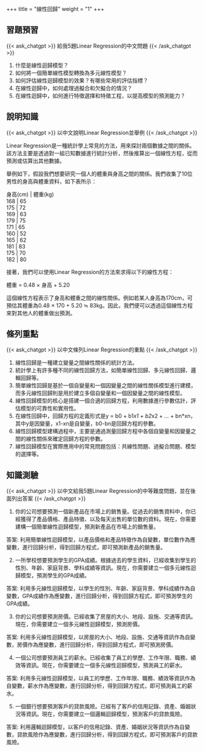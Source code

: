 +++
title = "線性回歸"
weight = "1"
+++
## 習題預習
{{< ask_chatgpt >}}
給我5題Linear Regression的中文問題
{{< /ask_chatgpt >}}

1. 什麼是線性迴歸模型？
2. 如何將一個簡單線性模型轉換為多元線性模型？
3. 如何評估線性迴歸模型的效果？有哪些常用的評估指標？
4. 在線性迴歸中，如何處理過擬合和欠擬合的情況？
5. 在線性迴歸中，如何進行特徵選擇和特徵工程，以提高模型的預測能力？   

## 說明知識
{{< ask_chatgpt >}}
以中文說明Linear Regression並舉例
{{< /ask_chatgpt >}}

Linear Regression是一種統計學上常見的方法，用來探討兩個數據之間的關係。該方法主要是透過對一組已知數據進行統計分析，然後推算出一個線性方程，從而預測或估算出其他數據。 

舉例如下，假設我們想要研究一個人的體重與身高之間的關係。我們收集了10位男性的身高與體重資料，如下表所示：

身高(cm)  |  體重(kg)    
     168   |    65        
     175   |    72        
     169   |    63        
     179   |    75        
     171   |    65        
     160   |    52        
     165   |    62        
     181   |    83         
     175   |    70        
     182   |    80        

接著，我們可以使用Linear Regression的方法來求得以下的線性方程：

體重 = 0.48 × 身高 + 5.20 

這個線性方程表示了身高和體重之間的線性關係。例如若某人身高為170cm，可預估其體重為0.48 × 170 + 5.20 ≒ 83kg。因此，我們便可以透過這個線性方程來對其他人的體重做出預測。   

## 條列重點
{{< ask_chatgpt >}}
以中文條列Linear Regression的重點
{{< /ask_chatgpt >}}

1. 線性回歸是一種建立變量之間線性關係的統計方法。
2. 統計學上有許多種不同的線性回歸方法，如簡單線性回歸、多元線性回歸、邏輯回歸等。
3. 簡單線性回歸是基於一個自變量和一個因變量之間的線性關係模型進行建模，而多元線性回歸則是用於建立多個自變量和一個因變量之間的線性模型。
4. 線性回歸模型的核心是搭建一個合適的回歸方程，利用數據進行參數估計，評估模型的可靠性和實用性。
5. 在線性回歸中，回歸方程的定義形式是y = b0 + b1*x1 + b2*x2 + … + bn*xn，其中y是因變量，x1-xn是自變量，b0-bn是回歸方程的參數。
6. 線性回歸模型建構過程中，主要是通過測量回歸方程中各個自變量和因變量之間的線性關係來確定回歸方程的參數。
7. 線性回歸模型在實際應用中的常見問題包括：共線性問題、過擬合問題、模型的選擇等。   

## 知識測驗
{{< ask_chatgpt >}}
以中文給我5題Linear Regression的中等難度問題，並在後面列出答案
{{< /ask_chatgpt >}}

1. 你的公司想要預測一個新產品在市場上的銷售量。從過去的銷售資料中，你已經獲得了產品價格、產品特徵、以及每天出售的單位數的資料。現在，你需要建構一個簡單線性迴歸模型，預測新產品在市場上的銷售量。

答案: 利用簡單線性迴歸模型，以產品價格和產品特徵作為自變數，單位數作為應變數，進行回歸分析，得到回歸方程式，即可預測新產品的銷售量。

2. 一所學校想要預測學生的GPA成績。根據過去的學生資料，已經收集到學生的性別、年齡、家庭背景、學科成績等資訊。現在，你需要建立一個多元線性迴歸模型，預測學生的GPA成績。

答案: 利用多元線性迴歸模型，以學生的性別、年齡、家庭背景、學科成績作為自變數，GPA成績作為應變數，進行回歸分析，得到回歸方程式，即可預測學生的GPA成績。

3. 你的公司想要預測房價。已經收集了房屋的大小、地段、設施、交通等資訊。現在，你需要建立一個多元線性迴歸模型，預測房價。

答案: 利用多元線性迴歸模型，以房屋的大小、地段、設施、交通等資訊作為自變數，房價作為應變數，進行回歸分析，得到回歸方程式，即可預測房價。

4. 一個公司想要預測員工的薪水。已經收集了員工的學歷、工作年限、職務、績效等資訊。現在，你需要建立一個多元線性迴歸模型，預測員工的薪水。

答案: 利用多元線性迴歸模型，以員工的學歷、工作年限、職務、績效等資訊作為自變數，薪水作為應變數，進行回歸分析，得到回歸方程式，即可預測員工的薪水。

5. 一個銀行想要預測客戶的貸款風險。已經有了客戶的信用記錄、資產、婚姻狀況等資訊。現在，你需要建立一個邏輯迴歸模型，預測客戶的貸款風險。

答案: 利用邏輯迴歸模型，以客戶的信用記錄、資產、婚姻狀況等資訊作為自變數，貸款風險作為應變數，進行回歸分析，得到回歸方程式，即可預測客戶的貸款風險。   

